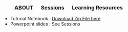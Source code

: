 ### &emsp;&emsp; [ABOUT](./index.md)  &emsp; [Sessions](./Sessions.md) &emsp; Learning Resources &emsp;

- Tutorial Notebook : [Download Zip File here](https://github.com/Frontiers-of-AI-Agents-Tutorial/Frontiers-of-AI-Agents-Tutorial.github.io/raw/refs/heads/main/Tutorial_Multi-Agent_Notebook.zip)
- Powerpoint slides : See Sessions 
